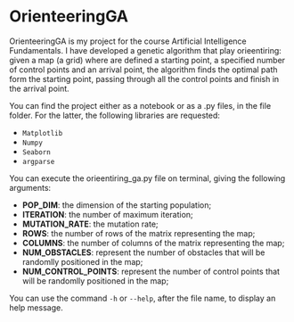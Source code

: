 # OrienteeringGA
OrienteeringGA is my project for the course Artificial Intelligence Fundamentals. I have developed a genetic algorithm that play orieentiring: given a map (a grid) where are defined a starting point, a specified number of control points and an arrival point, the algorithm finds the optimal path form the starting point, passing through all the control points and finish in the arrival point.

You can find the project either as a notebook or as a .py files, in the file folder. For the latter, the following libraries are requested:

 - `Matplotlib`
 - `Numpy`
 - `Seaborn`
 - `argparse`
 
You can execute the orieentiring_ga.py file on terminal, giving the following arguments:
 - **POP_DIM**: the dimension of the starting population;
 - **ITERATION**: the number of maximum iteration;
 - **MUTATION_RATE**: the mutation rate;
 - **ROWS**: the number of rows of the matrix representing the map;
 - **COLUMNS**: the number of columns of the matrix representing the map;
 - **NUM_OBSTACLES**: represent the number of obstacles that will be randomlly positioned in the map;
 - **NUM_CONTROL_POINTS**: represent the number of control points that will be randomlly positioned in the map;

You can use the command `-h` or `--help`, after the file name, to display an help message. 

